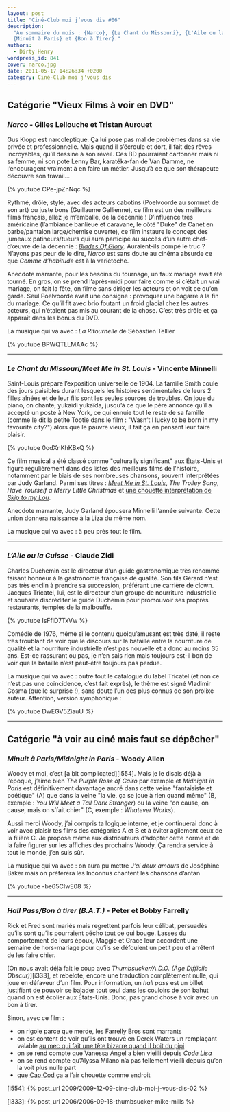 ```yaml
---
layout: post
title: "Ciné-Club moi j’vous dis #06"
description:
  "Au sommaire du mois : {Narco}, {Le Chant du Missouri}, {L'Aile ou la Cuisse},
  {Minuit à Paris} et {Bon à Tirer}."
authors:
  - Dirty Henry
wordpress_id: 841
cover: narco.jpg
date: 2011-05-17 14:26:34 +0200
category: Ciné-Club moi j'vous dis
---
```


## Catégorie "Vieux Films à voir en DVD"

### _Narco_ - Gilles Lellouche et Tristan Aurouet

Gus Klopp est narcoleptique. Ça lui pose pas mal de problèmes dans sa vie privée
et professionnelle. Mais quand il s’écroule et dort, il fait des rêves
incroyables, qu’il dessine à son réveil. Ces BD pourraient cartonner mais ni sa
femme, ni son pote Lenny Bar, karatéka-fan de Van Damme, ne l’encouragent
vraiment à en faire un métier. Jusqu’à ce que son thérapeute découvre son
travail…

{% youtube CPe-jpZnNqc %}

Rythmé, drôle, stylé, avec des acteurs cabotins (Poelvoorde au sommet de son
art) ou juste bons (Guillaume Gallienne), ce film est un des meilleurs films
français, allez je m’emballe, de la décennie ! D’influence très américaine
(l’ambiance banlieue et caravane, le côté "Duke" de Canet en barbe/pantalon
large/chemise ouverte), ce film instaure le concept des jumeaux patineurs/tueurs
qui aura participé au succès d’un autre chef-d’œuvre de la décennie :
[_Blades Of Glory_](http://www.youtube.com/watch?v=bCg1HO4UbTA). Auraient-ils
pompé le truc ? N’ayons pas peur de le dire, _Narco_ est sans doute au cinéma
absurde ce que _Comme d’habitude_ est à la variétoche.

Anecdote marrante, pour les besoins du tournage, un faux mariage avait été
tourné. En gros, on se prend l’après-midi pour faire comme si c’était un vrai
mariage, on fait la fête, on filme sans diriger les acteurs et on voit ce qu’on
garde. Seul Poelvoorde avait une consigne : provoquer une bagarre à la fin du
mariage. Ce qu’il fit avec brio foutant un froid glacial chez les autres
acteurs, qui n’étaient pas mis au courant de la chose. C’est très drôle et ça
apparaît dans les bonus du DVD.

La musique qui va avec : _La Ritournelle_ de Sébastien Tellier

{% youtube BPWQTLLMAAc %}

---

### _Le Chant du Missouri/Meet Me in St. Louis_ - Vincente Minnelli

Saint-Louis prépare l’exposition universelle de 1904. La famille Smith coule des
jours paisibles durant lesquels les histoires sentimentales de leurs 2 filles
aînées et de leur fils sont les seules sources de troubles. On joue du piano, on
chante, yukaïdi yukaïda, jusqu’à ce que le père annonce qu’il a accepté un poste
à New York, ce qui ennuie tout le reste de sa famille (comme le dit la petite
Tootie dans le film : "Wasn’t I lucky to be born in my favourite city?") alors
que le pauvre vieux, il fait ça en pensant leur faire plaisir.

{% youtube 0odXnKhKBxQ %}

Ce film musical a été classé comme "culturally significant" aux États-Unis et
figure régulièrement dans des listes des meilleurs films de l’histoire,
notamment par le biais de ses nombreuses chansons, souvent interprétées par Judy
Garland. Parmi ses titres :
[_Meet Me in St. Louis_](http://www.youtube.com/watch?v=4JARDvdrAxk), _The
Trolley Song_, _Have Yourself a Merry Little Christmas_ et
[une chouette interprétation de _Skip to my Lou_](http://www.youtube.com/watch?v=jSY7jX28P48).

Anecdote marrante, Judy Garland épousera Minnelli l’année suivante. Cette union
donnera naissance à la Liza du même nom.

La musique qui va avec : à peu près tout le film.

---

### _L’Aile ou la Cuisse_ - Claude Zidi

Charles Duchemin est le directeur d’un guide gastronomique très renommé faisant
honneur à la gastronomie française de qualité. Son fils Gérard n’est pas très
enclin à prendre sa succession, préférant une carrière de clown. Jacques
Tricatel, lui, est le directeur d’un groupe de nourriture industrielle et
souhaite discréditer le guide Duchemin pour promouvoir ses propres restaurants,
temples de la malbouffe.

{% youtube IsFfiD7TxVw %}

Comédie de 1976, même si le contenu quoiqu’amusant est très daté, il reste très
troublant de voir que le discours sur la bataille entre la nourriture de qualité
et la nourriture industrielle n’est pas nouvelle et a donc au moins 35 ans.
Est-ce rassurant ou pas, je n’en sais rien mais toujours est-il bon de voir que
la bataille n’est peut-être toujours pas perdue.

La musique qui va avec : outre tout le catalogue du label Tricatel (et non ce
n’est pas une coïncidence, c’est fait exprès), le thème est signé Vladimir Cosma
(quelle surprise !), sans doute l’un des plus connus de son prolixe auteur.
Attention, version symphonique :

{% youtube DwEGV5ZiauU %}

---

## Catégorie "à voir au ciné mais faut se dépêcher"

### _Minuit à Paris/Midnight in Paris_ - Woody Allen

Woody et moi, c’est [a bit complicated][i554]. Mais je le disais déjà à
l’époque, j’aime bien _The Purple Rose of Cairo_ par exemple et _Midnight in
Paris_ est définitivement davantage ancré dans cette veine "fantaisiste et
poétique" (A) que dans la veine "la vie, ça se joue à rien quand même" (B,
exemple : _You Will Meet a Tall Dark Stranger_) ou la veine "on cause, on cause,
mais on s’fait chier" (C, exemple : _Whatever Works_).

Aussi merci Woody, j’ai compris ta logique interne, et je continuerai donc à
voir avec plaisir tes films des catégories A et B et à éviter agilement ceux de
la filière C. Je propose même aux distributeurs d’adopter cette norme et de la
faire figurer sur les affiches des prochains Woody. Ça rendra service à tout le
monde, j’en suis sûr.

La musique qui va avec : on aura pu mettre _J’ai deux amours_ de Joséphine Baker
mais on préférera les Inconnus chantent les chansons d’antan

{% youtube -be65CIwE08 %}

---

### _Hall Pass/Bon à tirer (B.A.T.)_ - Peter et Bobby Farrelly

Rick et Fred sont mariés mais regrettent parfois leur célibat, persuadés qu’ils
sont qu’ils pourraient pécho tout ce qui bouge. Lasses du comportement de leurs
époux, Maggie et Grace leur accordent une semaine de hors-mariage pour qu’ils se
défoulent un petit peu et arrêtent de les faire chier.

[On nous avait déjà fait le coup avec _Thumbsucker/A.D.O. (Âge Difficile
Obscur)_][i333], et rebelote, encore une traduction complètement nulle, qui joue
en défaveur d’un film. Pour information, un _hall pass_ est un billet justifiant
de pouvoir se balader tout seul dans les couloirs de son bahut quand on est
écolier aux États-Unis. Donc, pas grand chose à voir avec un bon à tirer.

Sinon, avec ce film :

- on rigole parce que merde, les Farrelly Bros sont marrants
- on est content de voir qu’ils ont trouvé en Derek Waters un remplaçant valable
  [au mec qui fait une tête bizarre quand il boit du pipi](http://www.youtube.com/watch?v=io30s7-5VaQ)
- on se rend compte que Vanessa Angel a bien vieilli depuis
  [_Code Lisa_](http://www.youtube.com/watch?v=XaGylF3Oy2E)
- on se rend compte qu’Alyssa Milano n’a pas tellement vieilli depuis qu’on la
  voit plus nulle part
- que [Cap Cod](http://fr.wikipedia.org/wiki/Cap_Cod) ça a l’air chouette comme
  endroit

[i554]: {% post_url 2009/2009-12-09-cine-club-moi-j-vous-dis-02 %}

[i333]: {% post_url 2006/2006-09-18-thumbsucker-mike-mills %}
